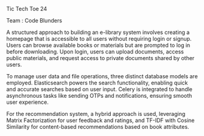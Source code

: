 Tic Tech Toe 24

Team : Code Blunders

A structured approach to building an e-library system involves creating a homepage that is accessible to all users without requiring login or signup. Users can browse available books or materials but are prompted to log in before downloading. Upon login, users can upload documents, access public materials, and request access to private documents shared by other users.

To manage user data and file operations, three distinct database models are employed. Elasticsearch powers the search functionality, enabling quick and accurate searches based on user input. Celery is integrated to handle asynchronous tasks like sending OTPs and notifications, ensuring smooth user experience.

For the recommendation system, a hybrid approach is used, leveraging Matrix Factorization for user feedback and ratings, and TF-IDF with Cosine Similarity for content-based recommendations based on book attributes.

